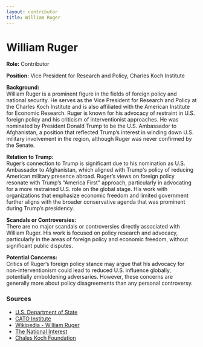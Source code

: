 ```yaml
---
layout: contributor
title: William Ruger
---
```


# William Ruger

**Role:** Contributor

**Position:** Vice President for Research and Policy, Charles Koch Institute

**Background:**  
William Ruger is a prominent figure in the fields of foreign policy and national security. He serves as the Vice President for Research and Policy at the Charles Koch Institute and is also affiliated with the American Institute for Economic Research. Ruger is known for his advocacy of restraint in U.S. foreign policy and his criticism of interventionist approaches. He was nominated by President Donald Trump to be the U.S. Ambassador to Afghanistan, a position that reflected Trump’s interest in winding down U.S. military involvement in the region, although Ruger was never confirmed by the Senate.

**Relation to Trump:**  
Ruger’s connection to Trump is significant due to his nomination as U.S. Ambassador to Afghanistan, which aligned with Trump's policy of reducing American military presence abroad. Ruger’s views on foreign policy resonate with Trump’s “America First” approach, particularly in advocating for a more restrained U.S. role on the global stage. His work with organizations that emphasize economic freedom and limited government further aligns with the broader conservative agenda that was prominent during Trump’s presidency.

**Scandals or Controversies:**  
There are no major scandals or controversies directly associated with William Ruger. His work is focused on policy research and advocacy, particularly in the areas of foreign policy and economic freedom, without significant public disputes.

**Potential Concerns:**  
Critics of Ruger’s foreign policy stance may argue that his advocacy for non-interventionism could lead to reduced U.S. influence globally, potentially emboldening adversaries. However, these concerns are generally more about policy disagreements than any personal controversy.

### Sources
- [U.S. Department of State](https://www.state.gov/ruger-william-islamic-republic-of-afghanistan-september-2020/)
- [CATO Institute](https://www.cato.org/people/william-ruger)
- [Wikipedia - William Ruger](https://en.wikipedia.org/wiki/William_P._Ruger)
- [The National Interest](https://nationalinterest.org/profile/william-ruger)
- [Chales Koch Foundation](https://charleskochfoundation.org/news/chicago-council-on-global-affairs-releases-new-trade-monograph/)